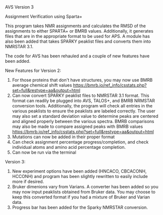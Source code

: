 AVS Version 3

Assignment Verification using Sparta+

This program takes NMR assignments and calculates the RMSD of the assignments to either SPARTA+ or BMRB values. 
Additionally, it generates files that are in the appropriate format to be used for APS. 
A module has also been added that takes SPARKY peaklist files and converts them into NMRSTAR 3.1.

The code for AVS has been rehauled and a couple of new features have been added. 

New Features for Version 2:

1. For those proteins that don't have structures, you may now use BMRB average chemical shift values https://bmrb.io/ref_info/csstats.php?set=full&restype=aa&output=html 
2. Can now convert SPARKY peaklist files to NMRSTAR 3.1 format. This format can readily be plugged into AVS, TALOS+, and BMRB NRMSTAR conversion tools. Additionally, the program will check all entries in the various peaklists to ensure the peaklists are labeled correctly. The user may also set a standard deviation value to determine peaks are centered and aligned properly between the various spectra. BMRB comparisons may also be made to compare assigned peaks with BMRB values https://bmrb.io/ref_info/csstats.php?set=full&restype=aa&output=html
3. Mutations can now be added in their proper format
4. Can check assignment percentage progress/completion, and check individual atoms and amino acid percentage completion. 
5. Can now be run via the terminal

Version 3: 

1. New experiment options have been added (HNCACO, CBCACONH, HCCONH) and program has been slightly rewritten to easily include more if desired. 
2. Bruker dimenions vary from Varians. A converter has been added so you may now input peaklists obtained from Bruker data. You may choose to keep this converted format if you had a mixture of Bruker and Varian data. 
3. Progress bar has been added for the Sparky NMRSTAR conversion. 
